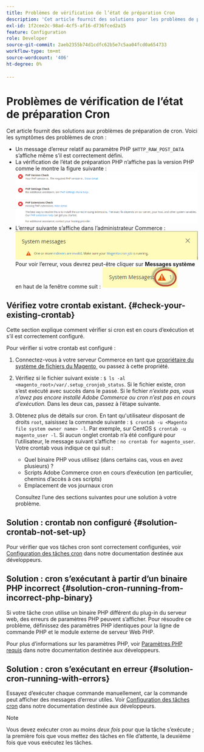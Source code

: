 ```yaml
---
title: Problèmes de vérification de l’état de préparation Cron
description: 'Cet article fournit des solutions pour les problèmes de préparation cron. Voici les symptômes des problèmes de cron :'
exl-id: 1f2cee2c-98ad-4cf5-af16-d736fced2a15
feature: Configuration
role: Developer
source-git-commit: 2aeb2355b74d1cdfc62b5e7c5aa04fcd0a654733
workflow-type: tm+mt
source-wordcount: '406'
ht-degree: 0%

---
```


# Problèmes de vérification de l’état de préparation Cron

Cet article fournit des solutions aux problèmes de préparation de cron. Voici les symptômes des problèmes de cron :

* Un message d’erreur relatif au paramètre PHP `$HTTP_RAW_POST_DATA` s’affiche même s’il est correctement défini.
* La vérification de l’état de préparation PHP n’affiche pas la version PHP comme le montre la figure suivante :
  ![upgr-tshot-no-cron.png](assets/upgr-tshoot-no-cron.png)
* L’erreur suivante s’affiche dans l’administrateur Commerce :
  ![compman-cron-not-running.png](assets/compman-cron-not-running.png)
Pour voir l’erreur, vous devrez peut-être cliquer sur **Messages système** en haut de la fenêtre comme suit :
  ![compman_sys-messages.png](assets/compman_sys-messages.png)

## Vérifiez votre crontab existant. {#check-your-existing-crontab}

Cette section explique comment vérifier si cron est en cours d’exécution et s’il est correctement configuré.

Pour vérifier si votre crontab est configuré :

1. Connectez-vous à votre serveur Commerce en tant que [&#x200B; propriétaire du système de fichiers du Magento &#x200B;](https://experienceleague.adobe.com/fr/docs/commerce-operations/installation-guide/prerequisites/file-system/overview) ou passez à cette propriété.
1. Vérifiez si le fichier suivant existe : `$ ls -al <magento_root>/var/.setup_cronjob_status`. Si le fichier existe, cron s’est exécuté avec succès dans le passé. Si le fichier *n’existe pas, vous n’avez pas encore installé Adobe Commerce ou cron n’est pas en cours d’exécution.* Dans les deux cas, passez à l’étape suivante.
1. Obtenez plus de détails sur cron. En tant qu&#39;utilisateur disposant de droits `root`, saisissez la commande suivante : `$ crontab -u <Magento file system owner name> -l`. Par exemple, sur CentOS `$ crontab -u magento_user -l`. Si aucun onglet crontab n’a été configuré pour l’utilisateur, le message suivant s’affiche :    `no crontab for magento_user`. Votre crontab vous indique ce qui suit :
   * Quel binaire PHP vous utilisez (dans certains cas, vous en avez plusieurs) ?
   * Scripts Adobe Commerce cron en cours d’exécution (en particulier, chemins d’accès à ces scripts)
   * Emplacement de vos journaux cron

   Consultez l’une des sections suivantes pour une solution à votre problème.

## Solution : crontab non configuré {#solution-crontab-not-set-up}

Pour vérifier que vos tâches cron sont correctement configurées, voir [Configuration des tâches cron](https://experienceleague.adobe.com/fr/docs/commerce-operations/installation-guide/next-steps/configuration) dans notre documentation destinée aux développeurs.

## Solution : cron s’exécutant à partir d’un binaire PHP incorrect {#solution-cron-running-from-incorrect-php-binary}

Si votre tâche cron utilise un binaire PHP différent du plug-in du serveur web, des erreurs de paramètres PHP peuvent s’afficher. Pour résoudre ce problème, définissez des paramètres PHP identiques pour la ligne de commande PHP et le module externe de serveur Web PHP.

Pour plus d’informations sur les paramètres PHP, voir [Paramètres PHP requis](https://experienceleague.adobe.com/fr/docs/commerce-operations/installation-guide/prerequisites/php-settings) dans notre documentation destinée aux développeurs.

## Solution : cron s’exécutant en erreur {#solution-cron-running-with-errors}

Essayez d’exécuter chaque commande manuellement, car la commande peut afficher des messages d’erreur utiles. Voir [Configuration des tâches cron](https://experienceleague.adobe.com/fr/docs/commerce-operations/installation-guide/next-steps/configuration) dans notre documentation destinée aux développeurs.

>[!NOTE]
>
>Vous devez exécuter cron au moins *deux fois* pour que la tâche s’exécute ; la première fois que vous mettez des tâches en file d’attente, la deuxième fois que vous exécutez les tâches.
